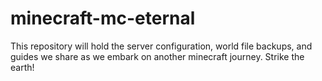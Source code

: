 # minecraft-mc-eternal
This repository will hold the server configuration, world file backups, and guides we share as we embark on another minecraft journey.  Strike the earth!
